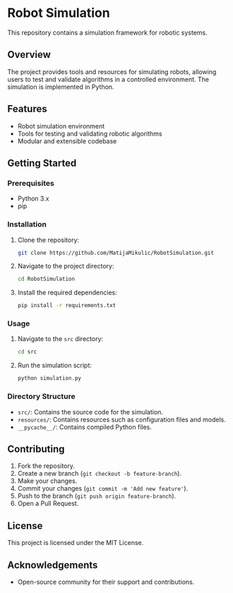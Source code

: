 
# Robot Simulation

This repository contains a simulation framework for robotic systems.

## Overview

The project provides tools and resources for simulating robots, allowing users to test and validate algorithms in a controlled environment. The simulation is implemented in Python.

## Features

- Robot simulation environment
- Tools for testing and validating robotic algorithms
- Modular and extensible codebase

## Getting Started

### Prerequisites

- Python 3.x
- pip

### Installation

1. Clone the repository:
   ```sh
   git clone https://github.com/MatijaMikulic/RobotSimulation.git
   ```
2. Navigate to the project directory:
   ```sh
   cd RobotSimulation
   ```
3. Install the required dependencies:
   ```sh
   pip install -r requirements.txt
   ```

### Usage

1. Navigate to the `src` directory:
   ```sh
   cd src
   ```
2. Run the simulation script:
   ```sh
   python simulation.py
   ```

### Directory Structure

- `src/`: Contains the source code for the simulation.
- `resources/`: Contains resources such as configuration files and models.
- `__pycache__/`: Contains compiled Python files.

## Contributing

1. Fork the repository.
2. Create a new branch (`git checkout -b feature-branch`).
3. Make your changes.
4. Commit your changes (`git commit -m 'Add new feature'`).
5. Push to the branch (`git push origin feature-branch`).
6. Open a Pull Request.

## License

This project is licensed under the MIT License.

## Acknowledgements

- Open-source community for their support and contributions.
